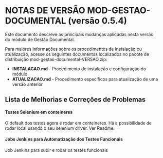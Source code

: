# NOTAS DE VERSÃO MOD-GESTAO-DOCUMENTAL (versão 0.5.4)

Este documento descreve as principais mudanças aplicadas nesta versão do módulo de Gestão Documental.

Para maiores informações sobre os procedimentos de instalação ou atualização, acesse os seguintes documentos localizados no pacote de distribuição mod-gestao-documental-VERSAO.zip:

* **INSTALACAO.md** - Procedimento de instalação e configuração do módulo
* **ATUALIZACAO.md** - Procedimento específicos para atualização de uma versão anterior


## Lista de Melhorias e Correções de Problemas

#### Testes Selenium em conteineres

O default dos testes agora é rodar em conteineres. Há a possibilidade de rodar local usando o seu selenium driver. Ver Readme.

#### Jobs Jenkins para Automatização dos Testes Funcionais

Job Jenkins para subir e rodar os testes funcionais